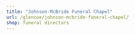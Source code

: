 ```yaml
---
title: "Johnson-McBride Funeral Chapel"
url: /glencoe/johnson-mcbride-funeral-chapel/
shop: funeral directors
---
```

